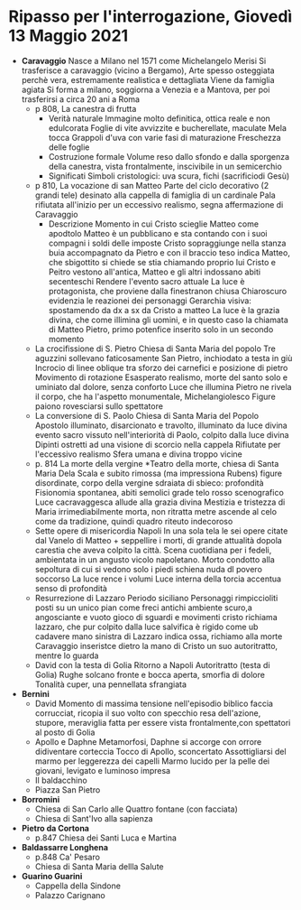 # Ripasso per l'interrogazione, Giovedì 13 Maggio 2021
* **Caravaggio**
Nasce a Milano nel 1571 come Michelangelo Merisi
Si trasferisce a caravaggio (vicino a Bergamo), 
Arte spesso osteggiata perchè vera, estremamente realistica e dettagliata
Viene da famiglia agiata
Si forma a milano, soggiorna a Venezia e a Mantova, per poi trasferirsi a circa 20 ani a Roma
	* p 808, La canestra di frutta
		* Verità naturale
		Immagine molto definitica, ottica reale e non edulcorata
		Foglie di vite avvizzite e bucherellate, maculate
		Mela tocca
		Grappoli d'uva con varie fasi di maturazione
		Freschezza delle foglie
		* Costruzione formale
		 Volume reso dallo sfondo e dalla sporgenza della canestra, vista frontalmente, inscivibile in un semicerchio
		 * Significati
		 Simboli cristologici: uva scura, fichi (sacrificiodi Gesù)
	* p 810, La vocazione di san Matteo
	Parte del ciclo decorativo (2 grandi tele) desinato alla cappella di famiglia di un cardinale
	Pala rifiutata all'inizio per un eccessivo realismo, segna affermazione di Caravaggio
		* Descrizione 
		Momento in cui Cristo scieglie Matteo come apodtolo
		Matteo è un pubblicano e sta contando con i suoi compagni i soldi delle imposte
		Cristo sopraggiunge nella stanza buia accompagnato da Pietro e con il braccio teso indica Matteo, che sbigottito si chiede se stia chiamando proprio lui
		Cristo e Peitro vestono all'antica, Matteo e gli altri indossano abiti secenteschi
		Rendere l'evento sacro attuale
		La luce è protagonista, che proviene dalla finestranon chiusa 
		Chiaroscuro evidenzia le reazionei dei personaggi
		Gerarchia visiva: spostamendo da dx a sx da Cristo a matteo
		La luce è la grazia divina, che come illimina gli uomini, e in questo caso la chiamata di Matteo
		Pietro, primo potenfice inserito solo in un secondo momento
	* La crocifissione di S. Pietro
	 Chiesa di Santa Maria del popolo
	 Tre aguzzini sollevano faticosamente San Pietro, inchiodato a testa in giù
	 Incrocio di linee oblique tra sforzo dei carnefici e posizione di pietro
	Movimento di rotazione
	Esasperato realismo, morte del santo solo e uminiato dal dolore, senza  conforto
	Luce che illumina Pietro ne rivela il corpo, che ha l'aspetto monumentale, Michelangiolesco
	Figure paiono rovesciarsi sullo spettatore
	* La conversione di S. Paolo
	Chiesa di Santa Maria del Popolo
	Apostolo illuminato, disarcionato e travolto, illuminato da luce divina
	evento sacro vissuto nell'interiorità di Paolo, colpito dalla luce divina
	Dipinti ostretti ad una visione di scorcio nella cappela
	Rifiutate per l'eccessivo realismo
	Sfera umana e divina troppo vicine
	* p. 814 La morte della vergine
	*Teatro della morte, chiesa di Santa Maria Dela Scala e subito rimossa (ma impressiona Rubens)
	figure disordinate, corpo della vergine sdraiata di sbieco: profondità 
	Fisionomia spontanea, abiti  semolici
	grade telo rosso scenografico
	Luce cacravaggesca allude alla grazia divina
Mestizia e tristezza di Maria irrimediabilmente morta, non ritratta metre ascende al celo come da tradizione, quindi quadro riteuto indecoroso
	* Sette opere di misericordia
   Napoli
   In una sola tela le sei opere citate dal Vanelo di Matteo + seppellire i morti, di grande attualità dopola carestia che aveva colpito la città.
   Scena cuotidiana per i fedeli, ambientata in un angusto vicolo napoletano.
Morto condotto alla sepoltura di cui si vedono solo i piedi
schiena nuda dl povero soccorso 
La luce rence i volumi 
Luce interna della torcia accentua senso di profondità
	* Resurrezione di Lazzaro
	 Periodo siciliano
	 Personaggi rimpiccioliti
	 posti su un unico pian come freci antichi
	 ambiente scuro,a angosciante e vuoto
	 gioco di sguardi e movimenti
	 cristo richiama lazzaro, che pur colpito dalla luce salvifica è rigido come ub cadavere
	 mano sinistra di Lazzaro indica ossa, richiamo alla morte
	 Caravaggio inseristce dietro la mano di Cristo un suo autoritratto, mentre lo guarda
	* David con la testa di Golia
	Ritorno a Napoli
	Autoritratto (testa di Golia)
	Rughe solcano fronte e bocca aperta, smorfia di dolore
	Tonalità cuper, una pennellata sfrangiata
* **Bernini**
	* David
	Momento di massima tensione nell'episodio biblico
	faccia  corrucciat, ricopia il suo volto con specchio
	resa dell'azione, stupore, meraviglia
	fatta per essere vista frontalmente,con spettatori al posto di Golia
	* Apollo e Daphne
	Metamorfosi, Daphne si accorge con orrore didiventare corteccia
	Tocco di Apollo, sconcertato
	Assottigliarsi del marmo per leggerezza dei capelli
	Marmo lucido per la pelle dei giovani, levigato e luminoso
	impresa 
	* Il baldacchino
	* Piazza San Pietro
* **Borromini**
	* Chiesa di San Carlo alle Quattro fontane (con facciata)
	* Chiesa di Sant'Ivo alla sapienza
* **Pietro da Cortona**
	* p.847 Chiesa dei Santi Luca e Martina
* **Baldassarre Longhena**
	* p.848 Ca' Pesaro
	* Chiesa di Santa Maria dellla Salute
* **Guarino Guarini**
	* Cappella della Sindone
	* Palazzo Carignano

<!--stackedit_data:
eyJoaXN0b3J5IjpbLTIwODU4NDI1NzMsLTE3NzUyNTMwMzEsMj
A1MjQ4MTcxLDI5MzAwMTY3Nyw0MzA1MzUyMjIsMTMwNDczNDYz
MywxMTc3ODcwNzc5LC01NzMzNjc0NCwxOTY1NjI5ODUsMjA2Mz
k3MDc2LC0yMTAyMzUxMjgyXX0=
-->
